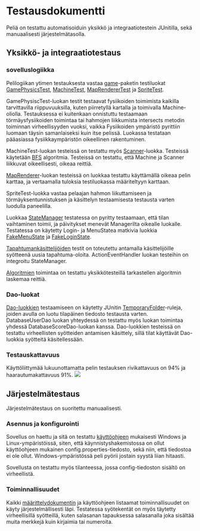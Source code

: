 # Testausdokumentti
Peliä on testattu automatisoiduin yksikkö ja integraatiotestein JUnitilla, sekä manuaalisesti järjestelmätasolla.

## Yksikkö- ja integraatiotestaus
### sovelluslogiikka
Pelilogiikan ytimen testauksesta vastaa [game](https://github.com/LauriTahvanainen/ot-harjoitustyo/tree/master/ManVsMachine/src/test/java/game)-paketin testiluokat [GamePhysicsTest](https://github.com/LauriTahvanainen/ot-harjoitustyo/blob/master/ManVsMachine/src/test/java/game/GamePhysicsTest.java), [MachineTest](https://github.com/LauriTahvanainen/ot-harjoitustyo/blob/master/ManVsMachine/src/test/java/game/MachineTest.java), [MapRendererTest](https://github.com/LauriTahvanainen/ot-harjoitustyo/blob/master/ManVsMachine/src/test/java/game/MapRendererTest.java) ja [SpriteTest](https://github.com/LauriTahvanainen/ot-harjoitustyo/blob/master/ManVsMachine/src/test/java/game/SpriteTest.java).

GamePhysiscTest-luokan testit testaavat fysiikoiden toimimista kaikilla tarvittavilla riippuvuuksilla, kuten piirretyllä kartalla ja toimivalla Machine-oliolla. Testauksessa ei kuitenkaan onnistuttu testaamaan törmäysfysiikoiden toimintaa tai hahmojen liikkumista intersects metodin toiminnan virheellisyyden vuoksi, vaikka Fysiikoiden ympäristö pyrittiin luomaan täysin samanlaiseksi kuin itse pelissä. Luokassa testataan pääasiassa fysiikkaympäristön oikeellinen rakentuminen.

MachineTest-luokan testeissä on testattu myös [Scanner](https://github.com/LauriTahvanainen/ot-harjoitustyo/blob/master/ManVsMachine/src/main/java/mvsm/sprite/Scanner.java)-luokka. Testeissä käytetään [BFS](https://github.com/LauriTahvanainen/ot-harjoitustyo/blob/master/ManVsMachine/src/main/java/mvsm/algorithm/BFS.java) algoritmia. Testeissä on testattu, että Machine ja Scanner liikkuvat oikeellisesti, oikeaa reittiä.

[MapRenderer](https://github.com/LauriTahvanainen/ot-harjoitustyo/blob/master/ManVsMachine/src/main/java/mvsm/game/MapRenderer.java)-luokan testeissä on luokkaa testattu käyttämällä oikeaa pelin karttaa, ja vertaamalla tuloksia testiluokassa määriteltyyn karttaan. 

SpriteTest-luokka vastaa pelaajan hahmon liikuttamiseen ja törmäyksentunnistuksen ja käsittelyn testaamisesta testausta varten luodulla paneelilla. 

Luokkaa [StateManager](https://github.com/LauriTahvanainen/ot-harjoitustyo/blob/master/ManVsMachine/src/main/java/mvsm/statemanagement/StateManager.java) testatessa on pyritty testaamaan, että tilan vaihtaminen toimii, ja päivitykset menevät Managerilta oikealle luokalle. Testatessa on käytetty Login- ja MenuStatea matkivia luokkia [FakeMenuState](https://github.com/LauriTahvanainen/ot-harjoitustyo/blob/master/ManVsMachine/src/test/java/Helpers/FakeMenuState.java) ja [FakeLoginState](https://github.com/LauriTahvanainen/ot-harjoitustyo/blob/master/ManVsMachine/src/test/java/Helpers/FakeLoginState.java). 

[Tapahtumankäsittelijöiden](https://github.com/LauriTahvanainen/ot-harjoitustyo/tree/master/ManVsMachine/src/main/java/mvsm/eventhandling) testit on toteutettu antamalla käsittelijöille syötteenä uusia tapahtuma-oloita. ActionEventHandler luokan testeihin on integroitu StateManager.

[Algoritmien](https://github.com/LauriTahvanainen/ot-harjoitustyo/tree/master/ManVsMachine/src/main/java/mvsm/algorithm) toimintaa on testattu yksikkötesteillä tarkastellen algoritmin laskemaa reittiä.

### Dao-luokat
[Dao-luokkien](https://github.com/LauriTahvanainen/ot-harjoitustyo/tree/master/ManVsMachine/src/main/java/mvsm/dao) testaamiseen on käytetty JUnitin [TemporaryFolder](https://junit.org/junit4/javadoc/4.12/org/junit/rules/TemporaryFolder.html)-ruleja, joiden avulla on luotu tilapäinen tiedosto testausta varten.
DatabaseUserDao luokan yhteydessä on testattu myös luokan toimintaa yhdessä DatabaseScoreDao-luokan kanssa. Dao-luokkien testeissä on testattu virheellisten syötteiden antamisen käsittely, sillä tilat käyttävät Dao-luokkia syötteitä käsitellessään.

### Testauskattavuus
Käyttöliittymää lukuunottamatta pelin testauksen rivikattavuus on 94% ja haarautumakattavuus 91%.
![](https://github.com/LauriTahvanainen/ot-harjoitustyo/blob/master/ManVsMachine/dokumentaatio/kuvat/testikattavuus.png)

## Järjestelmätestaus
Järjestelmätestaus on suoritettu manuaalisesti.
### Asennus ja konfigurointi
Sovellus on haettu ja sitä on testattu [käyttöohjeen](https://github.com/LauriTahvanainen/ot-harjoitustyo/blob/master/ManVsMachine/dokumentaatio/kayttoohje.md) mukaisesti Windows ja Linux-ympäristöissä, siten, että käynnistyshakemistossa on ollut käyttöohjeen mukainen config.properties-tiedosto, sekä niin, että tiedostoa ei ole ollut. Windows-ympäristössä peli pyörii jostain syystä liian hitaasti.

Sovellusta on testattu myös tilanteessa, jossa config-tiedoston sisältö on virheellistä.

### Toiminnallisuudet
Kaikki [määrittelydokumentin](https://github.com/LauriTahvanainen/ot-harjoitustyo/blob/master/ManVsMachine/dokumentaatio/vaatimusmaarittely.md) ja käyttöohjeen listaamat toiminnallisuudet on käyty järjestelmällisesti läpi. Testatessa syötekentät on myös täytetty virheellisillä syötteillä, kuten salasanan tapauksessa salasanalla joka sisältää muita merkkejä kuin kirjaimia tai numeroita.
